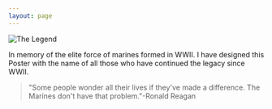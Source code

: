 ```yaml
---
layout: page
---
```


![The Legend](https://farm8.staticflickr.com/7297/16181186898_71c5309d94_b.jpg)

In memory of the elite force of marines formed in WWII. I have designed this Poster with the name of all those who have 
continued the legacy since WWII.

>"Some people wonder all their lives if they've made a difference. The Marines don't have that problem."-Ronald Reagan


